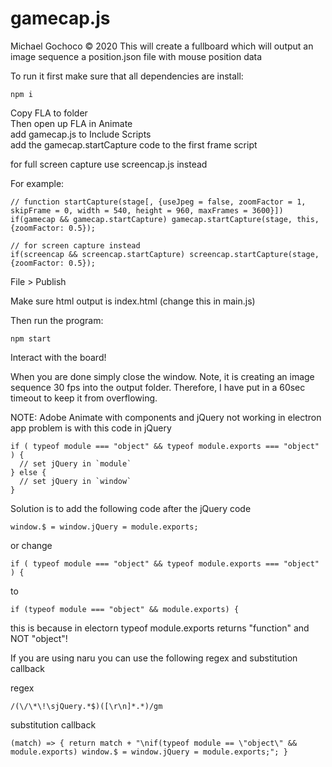 # gamecap.js
Michael Gochoco © 2020
This will create a fullboard which will output an image sequence a position.json file with mouse position data

To run it first make sure that all dependencies are install:

```
npm i
```

Copy FLA to folder <br/>
Then open up FLA in Animate <br/>
add gamecap.js to Include Scripts <br/>
add the gamecap.startCapture code to the first frame script

for full screen capture use screencap.js instead<br/>

For example:
```
// function startCapture(stage[, {useJpeg = false, zoomFactor = 1, skipFrame = 0, width = 540, height = 960, maxFrames = 3600}])
if(gamecap && gamecap.startCapture) gamecap.startCapture(stage, this, {zoomFactor: 0.5});

// for screen capture instead
if(screencap && screencap.startCapture) screencap.startCapture(stage, {zoomFactor: 0.5});
```

File > Publish

Make sure html output is index.html (change this in main.js)

Then run the program:

```
npm start
```

Interact with the board!

When you are done simply close the window. Note, it is creating an image sequence 30 fps into the output folder. Therefore, I have put in a 60sec timeout to keep it from overflowing.

NOTE: Adobe Animate with components and jQuery not working in electron app
problem is with this code in jQuery

```
if ( typeof module === "object" && typeof module.exports === "object" ) {
  // set jQuery in `module`
} else {
  // set jQuery in `window`
}
```

Solution is to add the following code after the jQuery code

```
window.$ = window.jQuery = module.exports;
```

or change 

```
if ( typeof module === "object" && typeof module.exports === "object" ) {
```
to
```
if (typeof module === "object" && module.exports) {
```

this is because in electorn typeof module.exports returns "function" and NOT "object"!

If you are using naru you can use the following regex and substitution callback

regex
```
/(\/\*\!\sjQuery.*$)([\r\n]*.*)/gm
```

substitution callback
```
(match) => { return match + "\nif(typeof module == \"object\" && module.exports) window.$ = window.jQuery = module.exports;"; }
```
